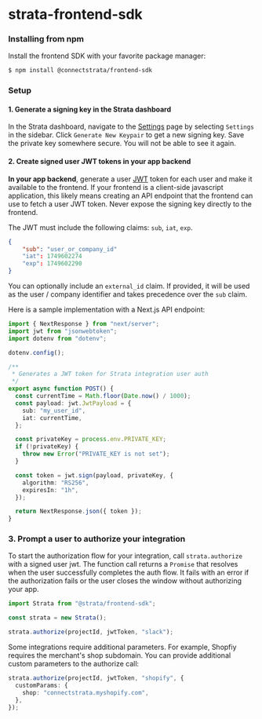 # strata-frontend-sdk

### Installing from npm

Install the frontend SDK with your favorite package manager:

```bash
$ npm install @connectstrata/frontend-sdk
```

### Setup

#### 1. Generate a signing key in the Strata dashboard

In the Strata dashboard, navigate to the [Settings](https://app.connectstrata.com/settings) page by selecting `Settings` in the sidebar. Click `Generate New Keypair` to get a new signing key. Save the private key somewhere secure. You will not be able to see it again.

#### 2. Create signed user JWT tokens in your app backend

**In your app backend**, generate a user [JWT](https://jwt.io/) token for each user and make it available to the frontend. If your frontend is a client-side javascript application, this likely means creating an API endpoint that the frontend can use to fetch a user JWT token. Never expose the signing key directly to the frontend.

The JWT must include the following claims: `sub`, `iat`, `exp`.

```json
{
    "sub": "user_or_company_id"
    "iat": 1749602274
    "exp": 1749602290
}
```

You can optionally include an `external_id` claim. If provided, it will be used as the user / company identifier and takes precedence over the `sub` claim.

Here is a sample implementation with a Next.js API endpoint:

```typescript
import { NextResponse } from "next/server";
import jwt from "jsonwebtoken";
import dotenv from "dotenv";

dotenv.config();

/**
 * Generates a JWT token for Strata integration user auth
 */
export async function POST() {
  const currentTime = Math.floor(Date.now() / 1000);
  const payload: jwt.JwtPayload = {
    sub: "my_user_id",
    iat: currentTime,
  };

  const privateKey = process.env.PRIVATE_KEY;
  if (!privateKey) {
    throw new Error("PRIVATE_KEY is not set");
  }

  const token = jwt.sign(payload, privateKey, {
    algorithm: "RS256",
    expiresIn: "1h",
  });

  return NextResponse.json({ token });
}
```

### 3. Prompt a user to authorize your integration

To start the authorization flow for your integration, call `strata.authorize` with a signed user jwt. The function call returns a `Promise` that resolves when the user successfully completes the auth flow. It fails with an error if the authorization fails or the user closes the window without authorizing your app.

```typescript
import Strata from "@strata/frontend-sdk";

const strata = new Strata();

strata.authorize(projectId, jwtToken, "slack");
```

Some integrations require additional parameters. For example, Shopfiy requires the merchant's shop subdomain. You can provide additional custom parameters to the authorize call:

```typescript
strata.authorize(projectId, jwtToken, "shopify", {
  customParams: {
    shop: "connectstrata.myshopify.com",
  },
});
```
